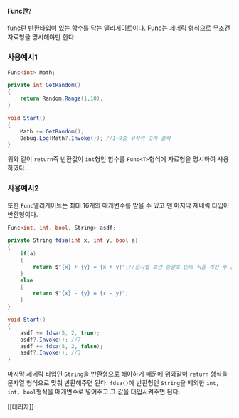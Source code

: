 #### Func란?
func란 반환타입이 있는 함수를 담는 델리게이트이다.
Func는 제네릭 형식으로 무조건 자료형을 명시해야만 한다.

### 사용예시1
```csharp
Func<int> Math;

private int GetRandom()
{
	return Random.Range(1,10);
}

void Start()
{
	Math += GetRandom();
	Debug.Log(Math?.Invoke()); //1~9중 무작위 숫자 출력
}
```
위와 같이 `return`즉 반환값이 `int`형인 함수를 `Func<T>`형식에 자료형을 명시하여 사용하였다.

### 사용예시2
또한 `Func`델리게이트는 최대 16개의 매개변수를 받을 수 있고 맨 마지막 제네릭 타입이 반환형이다.
```csharp
Func<int, int, bool, String> asdf;

private String fdsa(int x, int y, bool a)
{
	if(a)
	{
		return $"{x} + {y} = {x + y}";//문자열 보간 중괄호 안의 식을 계산 후 문자열로 계산
	}
	else
	{
		return $"{x} - {y} = {x - y}"; 
	}
}

void Start()
{
	asdf += fdsa(5, 2, true);
	asdf?.Invoke(); //7
	asdf += fdsa(5, 2, false);
	asdf?.Invoke(); //3
}
```
마지막 제네릭 타입인 `String`을 반환형으로 해야하기 때문에 위와같이 `return` 형식을 문자열 형식으로 맞춰 반환해주면 된다.
`fdsa()`에 반환형인 `String`을 제외한 `int, int, bool`형식을 매개변수로 넣어주고 그 값을 대입시켜주면 된다.

[[대리자]]